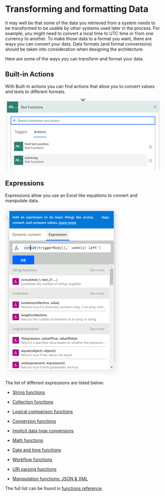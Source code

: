 # Transforming and formatting Data

It may well be that some of the data you retrieved from a system needs to be
transformed to be usable by other systems used later in the process. For
example, you might need to convert a local time to UTC time or from one currency
to another. To make those data to a format you want, there are ways you can
convert your data. Data formats (and format conversions) should be taken into
consideration when designing the architecture.

Here are some of the ways you can transform and format your data.

## Built-in Actions

With Built-in actions you can find actions that allow you to convert values and texts to
different formats.

![Built-in text function](media/text-function.png "Built-in text function")

## Expressions

Expressions allow you use an Excel like equations to convert and manipulate
data. 

![Example of concatinating strings with expression](media/using-expressions.png "Example of concatinating strings with expression")

The list of different expressions are listed below:

-   [String
    functions](https://docs.microsoft.com/azure/logic-apps/workflow-definition-language-functions-reference#string-functions)

-   [Collection
    functions](https://docs.microsoft.com/azure/logic-apps/workflow-definition-language-functions-reference#collection-functions)

-   [Logical comparison
    functions](https://docs.microsoft.com/azure/logic-apps/workflow-definition-language-functions-reference#logical-comparison-functions)

-   [Conversion
    functions](https://docs.microsoft.com/azure/logic-apps/workflow-definition-language-functions-reference#conversion-functions)

-   [Implicit data type
    conversions](https://docs.microsoft.com/azure/logic-apps/workflow-definition-language-functions-reference#implicit-data-type-conversions)

-   [Math
    functions](https://docs.microsoft.com/azure/logic-apps/workflow-definition-language-functions-reference#math-functions)

-   [Date and time
    functions](https://docs.microsoft.com/azure/logic-apps/workflow-definition-language-functions-reference#date-and-time-functions)

-   [Workflow
    functions](https://docs.microsoft.com/azure/logic-apps/workflow-definition-language-functions-reference#workflow-functions)

-   [URI parsing
    functions](https://docs.microsoft.com/azure/logic-apps/workflow-definition-language-functions-reference#uri-parsing-functions)

-   [Manipulation functions: JSON &
    XML](https://docs.microsoft.com/azure/logic-apps/workflow-definition-language-functions-reference#manipulation-functions-json--xml)

The full list can be found in [functions
reference](https://docs.microsoft.com/azure/logic-apps/workflow-definition-language-functions-reference).
